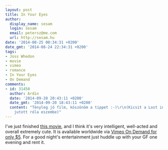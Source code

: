 ```yaml
---
layout: post
title: In Your Eyes
author:
  display_name: sesam
  login: sesam
  email: petersz@me.com
  url: http://sesam.hu
date: '2014-08-25 00:34:31 +0200'
date_gmt: '2014-08-24 22:34:31 +0200'
tags:
- Joss Whedon
- movie
- vimeo
- romance
- In Your Eyes
- On Demand
comments:
- id: 31450
  author: Ardin
  date: '2014-09-20 20:43:11 +0200'
  date_gmt: '2014-09-20 18:43:11 +0200'
  content: "Tényleg jó film, köszönöm a tippet :-)\r\n(Kicsit a Lost in translation
    jutott róla eszembe)"
---
```


I've just finished [this movie](http://inyoureyesmovie.com), and I think it's very intelligent, well-acted and overall extremely cute. It is available worldwide via [Vimeo On Demand for only $5](https://vimeo.com/ondemand/inyoureyes/92368160). For a good night's entertainment just huddle up with your GF one evening and rent it.
